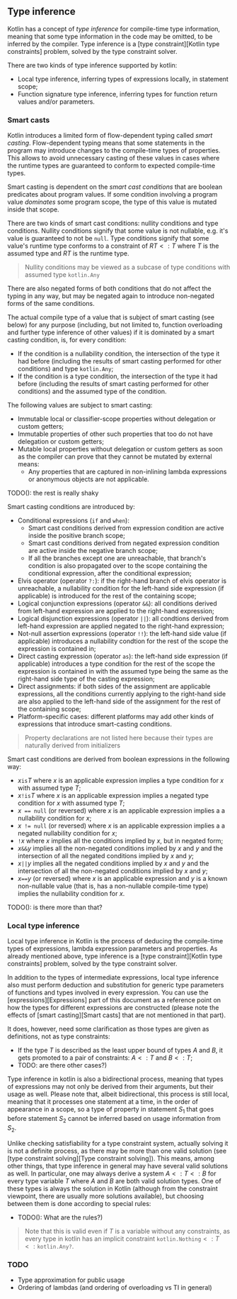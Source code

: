 ## Type inference

Kotlin has a concept of *type inference* for compile-time type information,
meaning that some type information in the code may be omitted, to be inferred by
the compiler. Type inference is a [type constraint][Kotlin type constraints] problem,
solved by the type constraint solver.

There are two kinds of type inference supported by kotlin:

- Local type inference, inferring types of expressions locally, in statement scope;
- Function signature type inference, inferring types for function return values
  and/or parameters.

### Smart casts

Kotlin introduces a limited form of flow-dependent typing called
*smart casting*. Flow-dependent typing means that some statements in the program
may introduce changes to the compile-time types of properties. This allows
to avoid unnecessary casting of these values in cases where the runtime types
are guaranteed to conform to expected compile-time types.

Smart casting is dependent on the *smart cast conditions* that are boolean predicates
about program values. If some condition involving a program value *dominates*
some program scope, the type of this value is mutated inside that scope.

There are two kinds of smart cast conditions: nullity conditions and type conditions.
Nullity conditions signify that some value is not nullable, e.g. it's value
is guaranteed to not be `null`. Type conditions signify that some value's runtime
type conforms to a constraint of $RT <: T$ where $T$ is the assumed type and
$RT$ is the runtime type.

> Nullity conditions may be viewed as a subcase of type conditions with
> assumed type `kotlin.Any`

There are also negated forms of both conditions that do not affect the typing
in any way, but may be negated again to introduce non-negated forms of the same conditions.

The actual compile type of a value that is subject of smart casting (see below)
for any purpose (including, but not limited to, function overloading and
further type inference of other values) if it is dominated by a smart casting
condition, is, for every condition:

- If the condition is a nullability condition, the intersection of the type
  it had before (including the results of smart casting performed for other conditions) and
  type `kotlin.Any`;
- If the condition is a type condition, the intersection of the type it had before
  (including the results of smart casting performed for other conditions) and
  the assumed type of the condition.

The following values are subject to smart casting:

- Immutable local or classifier-scope properties without delegation or custom getters;
- Immutable properties of other such properties that too do not have delegation or
  custom getters;
- Mutable local properties without delegation or custom getters as soon as the compiler can prove
  that they cannot be mutated by external means:
    - Any properties that are captured in non-inlining lambda expressions or anonymous objects
      are not applicable.

TODO(): the rest is really shaky

Smart casting conditions are introduced by:

- Conditional expressions (`if` and `when`):
    - Smart cast conditions derived from expression condition are active inside
      the positive branch scope;
    - Smart cast conditions derived from negated expression condition are active
      inside the negative branch scope;
    - If all the branches except one are unreachable, that branch's condition is
      also propagated over to the scope containing the conditional expression,
      after the conditional expression;
- Elvis operator (operator `?:`): if the right-hand branch of elvis operator
  is unreachable, a nullability condition for the left-hand side expression
  (if applicable) is introduced for the rest of the containing scope;
- Logical conjunction expressions (operator `&&`): all conditions derived from
  left-hand expression are applied to the right-hand expression;
- Logical disjunction expressions (operator `||`): all condtions derived from
  left-hand expression are applied negated to the right-hand expression;
- Not-null assertion expressions (operator `!!`): the left-hand side value
  (if applicable) introduces a nullability condtion for the rest of the scope
  the expression is contained in;
- Direct casting expression (operator `as`): the left-hand side expression
  (if applicable) introduces a type condition for the rest of the scope
  the expression is contained in with the assumed type
  being the same as the right-hand side type of the casting expression;
- Direct assignments: if both sides of the assignment are applicable expressions,
  all the conditions currently applying to the right-hand side are also applied to the left-hand
  side of the assignment for the rest of the containing scope;
- Platform-specific cases: different platforms may add other kinds of expressions
  that introduce smart-casting conditions.

> Property declarations are not listed here because their types are naturally
> derived from initializers

Smart cast conditions are derived from boolean expressions in the following way:

- $x$` is `$T$ where $x$ is an applicable expression implies a
  type condition for $x$ with assumed type $T$;
- $x$` !is `$T$ where $x$ is an applicable expression implies a
  negated type condition for $x$ with assumed type $T$;
- $x$` == null` (or reversed) where $x$ is an applicable expression implies a
  a nullability condition for $x$;
- $x$` != null` (or reversed) where $x$ is an applicable expression implies a
  a negated nullability condition for $x$;
- `!`$x$ where $x$ implies all the conditions implied by $x$, but in
  negated form;
- $x$` && `$y$ implies all the non-negated conditions implied by $x$ and $y$
  and the intersection of all the negated conditions implied by $x$ and $y$;
- $x$` || `$y$ implies all the negated conditions implied by $x$ and $y$
  and the intersection of all the non-negated conditions implied by $x$ and $y$;
- $x$` == `$y$ (or reversed) where $x$ is an applicable expression and $y$ is a known non-nullable
  value (that is, has a non-nullable compile-time type) implies the nullability
  condition for $x$.

TODO(): is there more than that?

### Local type inference

Local type inference in Kotlin is the process of deducing the compile-time types of
expressions, lambda expression parameters and properties.
As already mentioned above, type inference is a [type constraint][Kotlin type constraints] problem,
solved by the type constraint solver.

In addition to the types of intermediate expressions, local type inference also must
perform deduction and substitution for generic type parameters of functions and types
involved in every expression. You can use the [expressions][Expressions] part of this
document as a reference point on how the types for different expressions are constructed
(please note the effects of [smart casting][Smart casts] that are not mentioned in that part).

It does, however, need some clarification as those types are given as definitions, not
as type constraints:

- If the type $T$ is described as the least upper bound of types $A$ and $B$,
  it gets promoted to a pair of constraints: $A <: T$ and $B <: T$;
- TODO: are there other cases?)

Type inference in kotlin is also a bidirectional process, meaning that types of
expressions may not only be derived from their arguments, but their usage as well.
Please note that, albeit bidirectional, this process is still local, meaning that
it processes one statement at a time, in the order of appearance in a scope, so
a type of property in statement $S_1$ that goes before statement $S_2$ cannot be
inferred based on usage information from $S_2$.

Unlike checking satisfiability for a type constraint system, actually solving it
is not a definite process, as there may be more than one valid solution
(see [type constraint solving][Type constraint solving]). This means, among other
things, that type inference in general may have several valid solutions as well.
In particular, one may always derive a system $A <: T <: B$ for every type variable $T$
where $A$ and $B$ are both valid solution types. One of these types is always the
solution in Kotlin (although from the constraint viewpoint, there are usually more
solutions available), but choosing between them is done according to
special rules:

- TODO(): What are the rules?)

> Note that this is valid even if $T$ is a variable without any constraints,
> as every type in kotlin has an implicit constraint
> $\mathtt{kotlin.Nothing} <: T <: \mathtt{kotlin.Any?}$.

### TODO

- Type approximation for public usage
- Ordering of lambdas (and ordering of overloading vs TI in general)